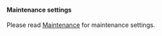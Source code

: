 #### Maintenance settings

Please read [Maintenance](/learningCenter/maintenance) for maintenance settings.